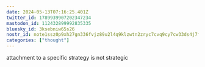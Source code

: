 ```yaml
---
date: 2024-05-13T07:16:25.401Z
twitter_id: 1789939907202347234
mastodon_id: 112432899992835335
bluesky_id: 3ksebniw65s26
nostr_id: note1ssz0p9xh27gn336fvjz89u2l4q9klzwtn2zryc7cvq9cy7cw33ds4j7fxz
categories: ["thought"]
---
```

attachment to a specific strategy is not strategic
